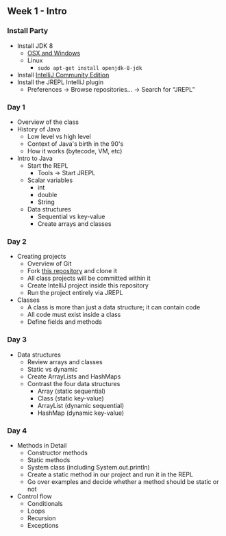 ## Week 1 - Intro

### Install Party

* Install JDK 8
  * [OSX and Windows](http://www.oracle.com/technetwork/java/javase/downloads/jdk8-downloads-2133151.html)
  * Linux
    * `sudo apt-get install openjdk-8-jdk`
* Install [IntelliJ Community Edition](https://www.jetbrains.com/idea/download/)
* Install the JREPL IntelliJ plugin
  * Preferences -> Browse repositories… -> Search for “JREPL”

### Day 1

* Overview of the class
* History of Java
  * Low level vs high level
  * Context of Java's birth in the 90's
  * How it works (bytecode, VM, etc)
* Intro to Java
  * Start the REPL
    * Tools -> Start JREPL
  * Scalar variables
    * int
    * double
    * String
  * Data structures
    * Sequential vs key-value
    * Create arrays and classes

### Day 2

* Creating projects
  * Overview of Git
  * Fork [this repository](https://github.com/oakes/java-projects) and clone it
  * All class projects will be committed within it
  * Create IntelliJ project inside this repository
  * Run the project entirely via JREPL
* Classes
  * A class is more than just a data structure; it can contain code
  * All code must exist inside a class
  * Define fields and methods

### Day 3

* Data structures
  * Review arrays and classes
  * Static vs dynamic
  * Create ArrayLists and HashMaps
  * Contrast the four data structures
    * Array (static sequential)
    * Class (static key-value)
    * ArrayList (dynamic sequential)
    * HashMap (dynamic key-value)

### Day 4

* Methods in Detail
  * Constructor methods
  * Static methods
  * System class (including System.out.println)
  * Create a static method in our project and run it in the REPL
  * Go over examples and decide whether a method should be static or not
* Control flow
  * Conditionals
  * Loops
  * Recursion
  * Exceptions
